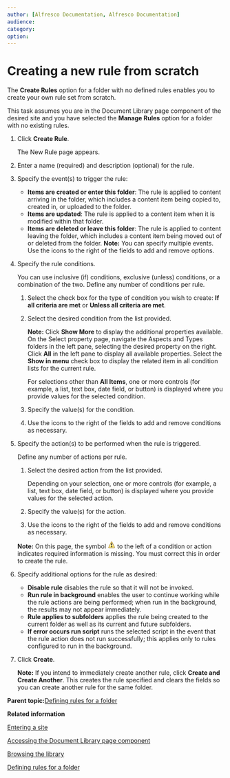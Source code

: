 ```yaml
---
author: [Alfresco Documentation, Alfresco Documentation]
audience: 
category: 
option: 
---
```


# Creating a new rule from scratch

The **Create Rules** option for a folder with no defined rules enables you to create your own rule set from scratch.

This task assumes you are in the Document Library page component of the desired site and you have selected the **Manage Rules** option for a folder with no existing rules.

1.  Click **Create Rule**.

    The New Rule page appears.

2.  Enter a name \(required\) and description \(optional\) for the rule.

3.  Specify the event\(s\) to trigger the rule:

    -   **Items are created or enter this folder**: The rule is applied to content arriving in the folder, which includes a content item being copied to, created in, or uploaded to the folder.
    -   **Items are updated**: The rule is applied to a content item when it is modified within that folder.
    -   **Items are deleted or leave this folder**: The rule is applied to content leaving the folder, which includes a content item being moved out of or deleted from the folder.
    **Note:** You can specify multiple events. Use the icons to the right of the fields to add and remove options.

4.  Specify the rule conditions.

    You can use inclusive \(if\) conditions, exclusive \(unless\) conditions, or a combination of the two. Define any number of conditions per rule.

    1.  Select the check box for the type of condition you wish to create: **If all criteria are met** or **Unless all criteria are met**.

    2.  Select the desired condition from the list provided.

        **Note:** Click **Show More** to display the additional properties available. On the Select property page, navigate the Aspects and Types folders in the left pane, selecting the desired property on the right. Click **All** in the left pane to display all available properties. Select the **Show in menu** check box to display the related item in all condition lists for the current rule.

        For selections other than **All Items**, one or more controls \(for example, a list, text box, date field, or button\) is displayed where you provide values for the selected condition.

    3.  Specify the value\(s\) for the condition.

    4.  Use the icons to the right of the fields to add and remove conditions as necessary.

5.  Specify the action\(s\) to be performed when the rule is triggered.

    Define any number of actions per rule.

    1.  Select the desired action from the list provided.

        Depending on your selection, one or more controls \(for example, a list, text box, date field, or button\) is displayed where you provide values for the selected action.

    2.  Specify the value\(s\) for the action.

    3.  Use the icons to the right of the fields to add and remove conditions as necessary.

    **Note:** On this page, the symbol ![](../images/im-missinginfo.png) to the left of a condition or action indicates required information is missing. You must correct this in order to create the rule.

6.  Specify additional options for the rule as desired:

    -   **Disable rule** disables the rule so that it will not be invoked.
    -   **Run rule in background** enables the user to continue working while the rule actions are being performed; when run in the background, the results may not appear immediately.
    -   **Rule applies to subfolders** applies the rule being created to the current folder as well as its current and future subfolders.
    -   **If error occurs run script** runs the selected script in the event that the rule action does not run successfully; this applies only to rules configured to run in the background.
7.  Click **Create**.

    **Note:** If you intend to immediately create another rule, click **Create and Create Another**. This creates the rule specified and clears the fields so you can create another rule for the same folder.


**Parent topic:**[Defining rules for a folder](../tasks/library-folder-rules-define.md)

**Related information**  


[Entering a site](dashboard-site-enter.md)

[Accessing the Document Library page component](library-access.md)

[Browsing the library](library-browse.md)

[Defining rules for a folder](library-folder-rules-define.md)

